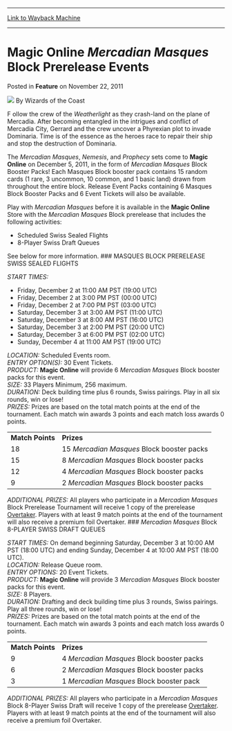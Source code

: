 
---
[Link to Wayback Machine](https://web.archive.org/web/20211023154620/https://magic.wizards.com/en/articles/archive/feature/magic-online-mercadian-masques-block-prerelease-events-2011-11-22)

[_metadata_:wayback_url]:- "https://magic.wizards.com/en/articles/archive/feature/magic-online-mercadian-masques-block-prerelease-events-2011-11-22"
[_metadata_:wayback_raw_url]:- "https://web.archive.org/web/20211023154620id_/https://magic.wizards.com/en/articles/archive/feature/magic-online-mercadian-masques-block-prerelease-events-2011-11-22"
[_metadata_:wayback_capture_timestamp]:- "2021-10-23 15:46:20+00:00"
[_metadata_:description]:- "F ollow the crew of the Weatherlight as they crash-land on the plane of Mercadia. After becoming entangled in the intrigues and conflict of Mercadia City, Gerrard and the crew uncover a Phyrexian plot to invade Dominaria. Time is of the essence as the heroes race to repair their ship and stop the destruction of Dominaria. The Mercadian Masques, Nemesis, and Prophecy sets come"
[_metadata_:generator]:- "Drupal 7 (http://drupal.org)"
[_metadata_:publish_date]:- "2011-11-22"
---


Magic Online *Mercadian Masques* Block Prerelease Events
========================================================



 Posted in **Feature**
 on November 22, 2011 






![](https://media.magic.wizards.com/styles/auth_small/public/images/person/wizards_author.jpg)
By Wizards of the Coast











F ollow the crew of the *Weatherlight* as they crash-land on the plane of Mercadia. After becoming entangled in the intrigues and conflict of Mercadia City, Gerrard and the crew uncover a Phyrexian plot to invade Dominaria. Time is of the essence as the heroes race to repair their ship and stop the destruction of Dominaria. 

The *Mercadian Masques*, *Nemesis*, and *Prophecy* sets come to **Magic Online** on December 5, 2011, in the form of *Mercadian Masques* Block Booster Packs! Each Masques Block booster pack contains 15 random cards (1 rare, 3 uncommon, 10 common, and 1 basic land) drawn from throughout the entire block. Release Event Packs containing 6 Masques Block Booster Packs and 6 Event Tickets will also be available.

Play with *Mercadian Masques* before it is available in the **Magic Online** Store with the *Mercadian Masques* Block prerelease that includes the following activities: 

* Scheduled Swiss Sealed Flights
* 8-Player Swiss Draft Queues

 See below for more information. ### MASQUES BLOCK PRERELEASE SWISS SEALED FLIGHTS

*START TIMES:*  


* Friday, December 2 at 11:00 AM PST (19:00 UTC)
* Friday, December 2 at 3:00 PM PST (00:00 UTC)
* Friday, December 2 at 7:00 PM PST (03:00 UTC)
* Saturday, December 3 at 3:00 AM PST (11:00 UTC)
* Saturday, December 3 at 8:00 AM PST (16:00 UTC)
* Saturday, December 3 at 2:00 PM PST (20:00 UTC)
* Saturday, December 3 at 6:00 PM PST (02:00 UTC)
* Sunday, December 4 at 11:00 AM PST (19:00 UTC)

*LOCATION:*  Scheduled Events room.   
*ENTRY OPTION(S):*  30 Event Tickets.   
*PRODUCT:* 
**Magic Online** will provide 6 *Mercadian Masques* Block booster packs for this event.   
*SIZE:*  33 Players Minimum, 256 maximum.  
*DURATION:* Deck building time plus 6 rounds, Swiss pairings. Play in all six rounds, win or lose!   
*PRIZES:* Prizes are based on the total match points at the end of the tournament. Each match win awards 3 points and each match loss awards 0 points. 

|  |  |
| --- | --- |
| **Match Points** | **Prizes** |
| 18 | 15 *Mercadian Masques* Block booster packs |
| 15 | 8 *Mercadian Masques* Block booster packs |
| 12 | 4 *Mercadian Masques* Block booster packs |
| 9 | 2 *Mercadian Masques* Block booster packs |

  
*ADDITIONAL PRIZES:* All players who participate in a *Mercadian Masques* Block Prerelease Tournament will receive 1 copy of the prerelease [Overtaker](https://gatherer.wizards.com/Pages/Card/Details.aspx?name=Overtaker). Players with at least 9 match points at the end of the tournament will also receive a premium foil Overtaker. ### *Mercadian Masques* Block 8-PLAYER SWISS DRAFT QUEUES

*START TIMES:* On demand beginning Saturday, December 3 at 10:00 AM PST (18:00 UTC) and ending Sunday, December 4 at 10:00 AM PST (18:00 UTC).  
*LOCATION:*  Release Queue room.   
*ENTRY OPTIONS:*  20 Event Tickets.   
*PRODUCT:* 
**Magic Online** will provide 3 *Mercadian Masques* Block booster packs for this event.   
*SIZE:*  8 Players.  
*DURATION:* Drafting and deck building time plus 3 rounds, Swiss pairings. Play all three rounds, win or lose!  
*PRIZES:* Prizes are based on the total match points at the end of the tournament. Each match win awards 3 points and each match loss awards 0 points. 



|  |  |
| --- | --- |
| **Match Points** | **Prizes** |
| 9 | 4 *Mercadian Masques* Block booster packs |
| 6 | 2 *Mercadian Masques* Block booster packs |
| 3 | 1 *Mercadian Masques* Block booster pack |

  
*ADDITIONAL PRIZES:* All players who participate in a *Mercadian Masques* Block 8-Player Swiss Draft will receive 1 copy of the prerelease [Overtaker](https://gatherer.wizards.com/Pages/Card/Details.aspx?name=Overtaker). Players with at least 9 match points at the end of the tournament will also receive a premium foil Overtaker.





